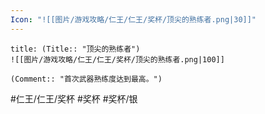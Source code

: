 ```yaml
---
Icon: "![[图片/游戏攻略/仁王/仁王/奖杯/顶尖的熟练者.png|30]]"
---
```

```ad-common-silver-trophy
title: (Title:: "顶尖的熟练者")
![[图片/游戏攻略/仁王/仁王/奖杯/顶尖的熟练者.png|100]]

(Comment:: "首次武器熟练度达到最高。")
```

#仁王/仁王/奖杯 #奖杯 #奖杯/银
